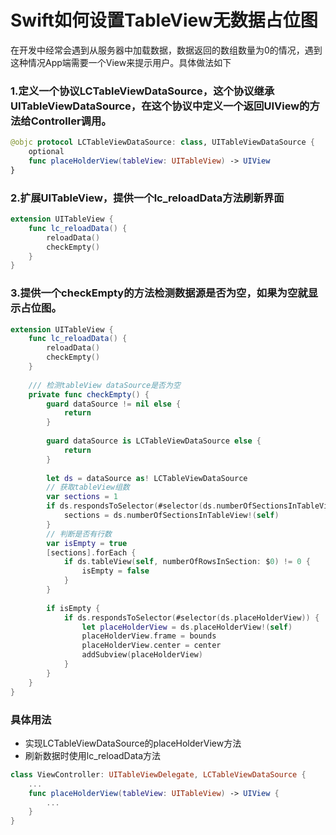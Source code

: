 # Swift如何设置TableView无数据占位图

在开发中经常会遇到从服务器中加载数据，数据返回的数组数量为0的情况，遇到这种情况App端需要一个View来提示用户。具体做法如下

### 1.定义一个协议LCTableViewDataSource，这个协议继承UITableViewDataSource，在这个协议中定义一个返回UIView的方法给Controller调用。

```swift
@objc protocol LCTableViewDataSource: class, UITableViewDataSource {
    optional
    func placeHolderView(tableView: UITableView) -> UIView
}
```

### 2.扩展UITableView，提供一个lc_reloadData方法刷新界面

```swift
extension UITableView {
    func lc_reloadData() {
        reloadData()
        checkEmpty()
    }
}
```

### 3.提供一个checkEmpty的方法检测数据源是否为空，如果为空就显示占位图。

```swift
extension UITableView {
    func lc_reloadData() {
        reloadData()
        checkEmpty()
    }
    
    /// 检测tableView dataSource是否为空
    private func checkEmpty() {
        guard dataSource != nil else {
            return
        }
        
        guard dataSource is LCTableViewDataSource else {
            return
        }
        
        let ds = dataSource as! LCTableViewDataSource
        // 获取tableView组数
        var sections = 1
        if ds.respondsToSelector(#selector(ds.numberOfSectionsInTableView(_:))) {
            sections = ds.numberOfSectionsInTableView!(self)
        }
        // 判断是否有行数
        var isEmpty = true
        [sections].forEach {
            if ds.tableView(self, numberOfRowsInSection: $0) != 0 {
                isEmpty = false
            }
        }
        
        if isEmpty {
            if ds.respondsToSelector(#selector(ds.placeHolderView)) {
                let placeHolderView = ds.placeHolderView!(self)
                placeHolderView.frame = bounds
                placeHolderView.center = center
                addSubview(placeHolderView)
            } 
        }
    }
}
```

### 具体用法
- 实现LCTableViewDataSource的placeHolderView方法
- 刷新数据时使用lc_reloadData方法

```swift
class ViewController: UITableViewDelegate, LCTableViewDataSource {
    ...
    func placeHolderView(tableView: UITableView) -> UIView {
        ...
    }
}
```

